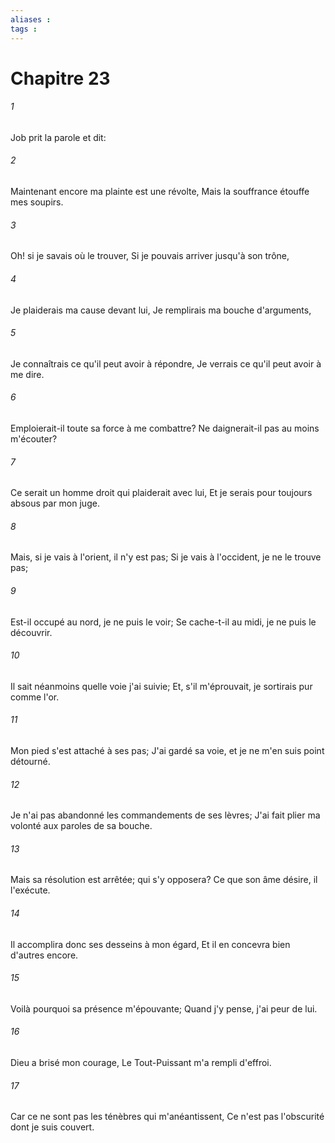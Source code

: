 ```yaml
---
aliases : 
tags : 
---
```


# Chapitre 23

###### 1
Job prit la parole et dit:
###### 2
Maintenant encore ma plainte est une révolte, Mais la souffrance étouffe mes soupirs.
###### 3
Oh! si je savais où le trouver, Si je pouvais arriver jusqu'à son trône,
###### 4
Je plaiderais ma cause devant lui, Je remplirais ma bouche d'arguments,
###### 5
Je connaîtrais ce qu'il peut avoir à répondre, Je verrais ce qu'il peut avoir à me dire.
###### 6
Emploierait-il toute sa force à me combattre? Ne daignerait-il pas au moins m'écouter?
###### 7
Ce serait un homme droit qui plaiderait avec lui, Et je serais pour toujours absous par mon juge.
###### 8
Mais, si je vais à l'orient, il n'y est pas; Si je vais à l'occident, je ne le trouve pas;
###### 9
Est-il occupé au nord, je ne puis le voir; Se cache-t-il au midi, je ne puis le découvrir.
###### 10
Il sait néanmoins quelle voie j'ai suivie; Et, s'il m'éprouvait, je sortirais pur comme l'or.
###### 11
Mon pied s'est attaché à ses pas; J'ai gardé sa voie, et je ne m'en suis point détourné.
###### 12
Je n'ai pas abandonné les commandements de ses lèvres; J'ai fait plier ma volonté aux paroles de sa bouche.
###### 13
Mais sa résolution est arrêtée; qui s'y opposera? Ce que son âme désire, il l'exécute.
###### 14
Il accomplira donc ses desseins à mon égard, Et il en concevra bien d'autres encore.
###### 15
Voilà pourquoi sa présence m'épouvante; Quand j'y pense, j'ai peur de lui.
###### 16
Dieu a brisé mon courage, Le Tout-Puissant m'a rempli d'effroi.
###### 17
Car ce ne sont pas les ténèbres qui m'anéantissent, Ce n'est pas l'obscurité dont je suis couvert.
